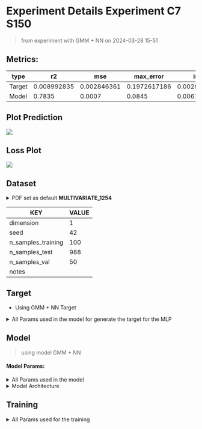 # Experiment Details Experiment  C7 S150
> from experiment with GMM + NN
> on 2024-03-28 15-51
## Metrics:
                                                                                                  
| type   | r2          | mse         | max_error    | ise         | kl            | evs          |
|--------|-------------|-------------|--------------|-------------|---------------|--------------|
| Target | 0.008992835 | 0.002846361 | 0.1972617186 | 0.002846361 | 35.8587011729 | 0.0111483534 |
| Model  | 0.7835      | 0.0007      | 0.0845       | 0.0067      | 449.833       | 0.7841       |
                                                                                                  
## Plot Prediction

<img src="C:\Users\mecon\Documents\GitHub\Gaussian-Mixture-Neural-Network\script\utils\..\..\result\GMM + NN\6d104e Experiment  C7 
S150\pdf_6d104e.png">

## Loss Plot

<img src="C:\Users\mecon\Documents\GitHub\Gaussian-Mixture-Neural-Network\script\utils\..\..\result\GMM + NN\6d104e Experiment  C7 
S150\loss_6d104e.png">

## Dataset

<details><summary>PDF set as default <b>MULTIVARIATE_1254</b></summary>

#### Dimension 1
                                      
| type        | rate | weight |      |
|-------------|------|--------|------|
| exponential | 1    | 0.2    |      |
| logistic    | 4    | 0.8    | 0.25 |
| logistic    | 5.5  | 0.7    | 0.3  |
| exponential | -1   | 0.25   | -10  |
                                      
</details>
                              
| KEY                | VALUE |
|--------------------|-------|
| dimension          | 1     |
| seed               | 42    |
| n_samples_training | 100   |
| n_samples_test     | 988   |
| n_samples_val      | 50    |
| notes              |       |
                              
## Target
- Using GMM + NN Target
<details><summary>All Params used in the model for generate the target for the MLP </summary>

                            
| KEY          | VALUE     |
|--------------|-----------|
| n_components | 7         |
| n_init       | 100       |
| max_iter     | 100       |
| init_params  | k-means++ |
| random_state | 42        |
                            
</details>

## Model
> using model GMM + NN
#### Model Params:
<details><summary>All Params used in the model </summary>

                                                  
| KEY             | VALUE                        |
|-----------------|------------------------------|
| dropout         | 0.0                          |
| hidden_layer    | [(42, Tanh()), (48, Tanh())] |
| last_activation | lambda                       |
                                                  
</details>

<details><summary>Model Architecture </summary>

LitModularNN(
  (neural_netowrk_modular): NeuralNetworkModular(
    (dropout): Dropout(p=0.0, inplace=False)
    (output_layer): Linear(in_features=48, out_features=1, bias=True)
    (last_activation): AdaptiveSigmoid(
      (sigmoid): Sigmoid()
    )
    (layers): ModuleList(
      (0): Linear(in_features=1, out_features=42, bias=True)
      (1): Linear(in_features=42, out_features=48, bias=True)
      (2): AdaptiveSigmoid(
        (sigmoid): Sigmoid()
      )
    )
    (activation): ModuleList(
      (0-1): 2 x Tanh()
    )
  )
)
</details>

## Training
<details><summary>All Params used for the training </summary>

                              
| KEY           | VALUE      |
|---------------|------------|
| epochs        | 220        |
| batch_size    | 4          |
| loss_type     | huber_loss |
| optimizer     | RMSprop    |
| learning_rate | 0.002207   |
                              
</details>


